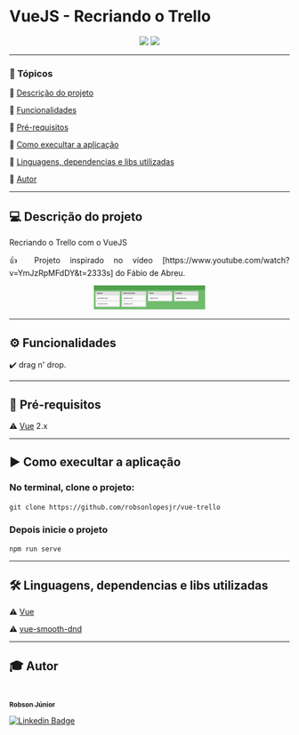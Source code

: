 <h1>VueJS - Recriando o Trello</h1>

<p align="center">
    <img src="https://img.shields.io/static/v1?label=vue&message=language&color=green&style=for-the-badge&logo=VUE"/>
    <img src="http://img.shields.io/static/v1?label=STATUS&message=CONCLUIDO&color=green&style=for-the-badge"/>
</p>

---

### 📖 Tópicos

:small_blue_diamond: [Descrição do projeto](#-descrição-do-projeto)

:small_blue_diamond: [Funcionalidades](#-funcionalidades)

:small_blue_diamond: [Pré-requisitos](#-pré-requisitos)

:small_blue_diamond: [Como execultar a aplicação](#-como-execultar-a-aplicação)

:small_blue_diamond: [Linguagens, dependencias e libs utilizadas](#-linguagens-dependencias-e-libs-utilizadas)

:small_blue_diamond: [Autor](#-autor)

---

## 💻 Descrição do projeto

<p align="justify">
    Recriando o Trello com o VueJS
</p>
<p align="justify">
    👍 Projeto inspirado no vídeo [https://www.youtube.com/watch?v=YmJzRpMFdDY&t=2333s] do Fábio de Abreu.
</p>

<p align="center">
  <img alt="Home" title="#Home" src="https://github.com/robsonlopesjr/vue-trello/blob/master/assets/print.png?raw=true" width="200px">
</p>

---

## ⚙️ Funcionalidades

:heavy_check_mark: drag n' drop.

---

## 🎯 Pré-requisitos

:warning: [Vue](https://vuejs.org/) 2.x

---

## ▶️ Como execultar a aplicação

### No terminal, clone o projeto:
```
git clone https://github.com/robsonlopesjr/vue-trello
```

### Depois inicie o projeto
```
npm run serve
```

---

## 🛠 Linguagens, dependencias e libs utilizadas

:warning: [Vue](https://vuejs.org/)

:warning: [vue-smooth-dnd](https://kutlugsahin.github.io/vue-smooth-dnd/#/cards)

---

## 🎓 Autor

<a href="https://www.instagram.com/robson.junior.184/">
    <img style="border-radius: 50%;" src="https://avatars3.githubusercontent.com/u/69487360?s=400&u=7956928a6764b5ab125fccfa6350c58e3414e2ff&v=4" width="100px;" alt=""/>
    <br />
    <sub><b>Robson Júnior</b></sub></a>
<br />

[![Linkedin Badge](https://img.shields.io/badge/LinkedIn-Robson-blue?style=flat-square&logo=Linkedin&logoColor=white&link=https://www.linkedin.com/in/robsonlopesjr)](https://www.linkedin.com/in/robsonlopesjr)
